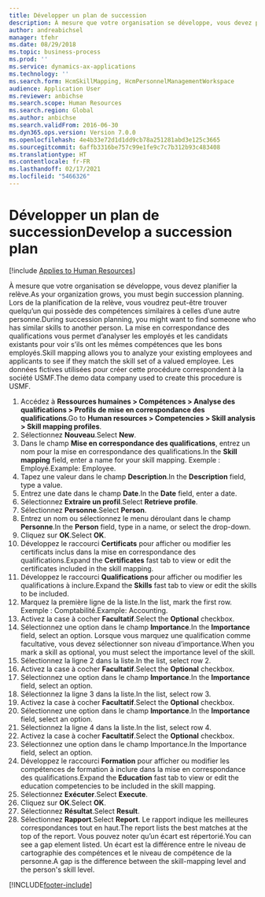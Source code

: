```yaml
---
title: Développer un plan de succession
description: À mesure que votre organisation se développe, vous devez planifier la relève.
author: andreabichsel
manager: tfehr
ms.date: 08/29/2018
ms.topic: business-process
ms.prod: ''
ms.service: dynamics-ax-applications
ms.technology: ''
ms.search.form: HcmSkillMapping, HcmPersonnelManagementWorkspace
audience: Application User
ms.reviewer: anbichse
ms.search.scope: Human Resources
ms.search.region: Global
ms.author: anbichse
ms.search.validFrom: 2016-06-30
ms.dyn365.ops.version: Version 7.0.0
ms.openlocfilehash: 4e4b33e72d1d1dd9cb78a251281abd3e125c3665
ms.sourcegitcommit: 6affb3316be757c99e1fe9c7c7b312b93c483408
ms.translationtype: HT
ms.contentlocale: fr-FR
ms.lasthandoff: 02/17/2021
ms.locfileid: "5466326"
---
```

# <a name="develop-a-succession-plan"></a><span data-ttu-id="634f5-103">Développer un plan de succession</span><span class="sxs-lookup"><span data-stu-id="634f5-103">Develop a succession plan</span></span>

[!include [Applies to Human Resources](../includes/applies-to-hr.md)]

<span data-ttu-id="634f5-104">À mesure que votre organisation se développe, vous devez planifier la relève.</span><span class="sxs-lookup"><span data-stu-id="634f5-104">As your organization grows, you must begin succession planning.</span></span> <span data-ttu-id="634f5-105">Lors de la planification de la relève, vous voudrez peut-être trouver quelqu’un qui possède des compétences similaires à celles d’une autre personne.</span><span class="sxs-lookup"><span data-stu-id="634f5-105">During succession planning, you might want to find someone who has similar skills to another person.</span></span> <span data-ttu-id="634f5-106">La mise en correspondance des qualifications vous permet d’analyser les employés et les candidats existants pour voir s’ils ont les mêmes compétences que les bons employés.</span><span class="sxs-lookup"><span data-stu-id="634f5-106">Skill mapping allows you to analyze your existing employees and applicants to see if they match the skill set of a valued employee.</span></span> <span data-ttu-id="634f5-107">Les données fictives utilisées pour créer cette procédure correspondent à la société USMF.</span><span class="sxs-lookup"><span data-stu-id="634f5-107">The demo data company used to create this procedure is USMF.</span></span>

1. <span data-ttu-id="634f5-108">Accédez à **Ressources humaines > Compétences > Analyse des qualifications > Profils de mise en correspondance des qualifications**.</span><span class="sxs-lookup"><span data-stu-id="634f5-108">Go to **Human resources > Competencies > Skill analysis > Skill mapping profiles**.</span></span>
2. <span data-ttu-id="634f5-109">Sélectionnez **Nouveau**.</span><span class="sxs-lookup"><span data-stu-id="634f5-109">Select **New**.</span></span>
3. <span data-ttu-id="634f5-110">Dans le champ **Mise en correspondance des qualifications**, entrez un nom pour la mise en correspondance des qualifications.</span><span class="sxs-lookup"><span data-stu-id="634f5-110">In the **Skill mapping** field, enter a name for your skill mapping.</span></span> <span data-ttu-id="634f5-111">Exemple : Employé.</span><span class="sxs-lookup"><span data-stu-id="634f5-111">Example: Employee.</span></span>
4. <span data-ttu-id="634f5-112">Tapez une valeur dans le champ **Description**.</span><span class="sxs-lookup"><span data-stu-id="634f5-112">In the **Description** field, type a value.</span></span>
5. <span data-ttu-id="634f5-113">Entrez une date dans le champ **Date**.</span><span class="sxs-lookup"><span data-stu-id="634f5-113">In the **Date** field, enter a date.</span></span>
6. <span data-ttu-id="634f5-114">Sélectionnez **Extraire un profil**.</span><span class="sxs-lookup"><span data-stu-id="634f5-114">Select **Retrieve profile**.</span></span>
7. <span data-ttu-id="634f5-115">Sélectionnez **Personne**.</span><span class="sxs-lookup"><span data-stu-id="634f5-115">Select **Person**.</span></span>
8. <span data-ttu-id="634f5-116">Entrez un nom ou sélectionnez le menu déroulant dans le champ **Personne**.</span><span class="sxs-lookup"><span data-stu-id="634f5-116">In the **Person** field, type in a name, or select the drop-down.</span></span>
9. <span data-ttu-id="634f5-117">Cliquez sur **OK**.</span><span class="sxs-lookup"><span data-stu-id="634f5-117">Select **OK**.</span></span>
10. <span data-ttu-id="634f5-118">Développez le raccourci **Certificats** pour afficher ou modifier les certificats inclus dans la mise en correspondance des qualifications.</span><span class="sxs-lookup"><span data-stu-id="634f5-118">Expand the **Certificates** fast tab to view or edit the certificates included in the skill mapping.</span></span>
11. <span data-ttu-id="634f5-119">Développez le raccourci **Qualifications** pour afficher ou modifier les qualifications à inclure.</span><span class="sxs-lookup"><span data-stu-id="634f5-119">Expand the **Skills** fast tab to view or edit the skills to be included.</span></span>
12. <span data-ttu-id="634f5-120">Marquez la première ligne de la liste.</span><span class="sxs-lookup"><span data-stu-id="634f5-120">In the list, mark the first row.</span></span> <span data-ttu-id="634f5-121">Exemple : Comptabilité.</span><span class="sxs-lookup"><span data-stu-id="634f5-121">Example:  Accounting.</span></span>
13. <span data-ttu-id="634f5-122">Activez la case à cocher **Facultatif**.</span><span class="sxs-lookup"><span data-stu-id="634f5-122">Select the **Optional** checkbox.</span></span>
14. <span data-ttu-id="634f5-123">Sélectionnez une option dans le champ **Importance**.</span><span class="sxs-lookup"><span data-stu-id="634f5-123">In the **Importance** field, select an option.</span></span> <span data-ttu-id="634f5-124">Lorsque vous marquez une qualification comme facultative, vous devez sélectionner son niveau d’importance.</span><span class="sxs-lookup"><span data-stu-id="634f5-124">When you mark a skill as optional, you must select the importance level of the skill.</span></span>  
15. <span data-ttu-id="634f5-125">Sélectionnez la ligne 2 dans la liste.</span><span class="sxs-lookup"><span data-stu-id="634f5-125">In the list, select row 2.</span></span>
16. <span data-ttu-id="634f5-126">Activez la case à cocher **Facultatif**.</span><span class="sxs-lookup"><span data-stu-id="634f5-126">Select the **Optional** checkbox.</span></span>
17. <span data-ttu-id="634f5-127">Sélectionnez une option dans le champ **Importance**.</span><span class="sxs-lookup"><span data-stu-id="634f5-127">In the **Importance** field, select an option.</span></span>
18. <span data-ttu-id="634f5-128">Sélectionnez la ligne 3 dans la liste.</span><span class="sxs-lookup"><span data-stu-id="634f5-128">In the list, select row 3.</span></span>
19. <span data-ttu-id="634f5-129">Activez la case à cocher **Facultatif**.</span><span class="sxs-lookup"><span data-stu-id="634f5-129">Select the **Optional** checkbox.</span></span>
20. <span data-ttu-id="634f5-130">Sélectionnez une option dans le champ **Importance**.</span><span class="sxs-lookup"><span data-stu-id="634f5-130">In the **Importance** field, select an option.</span></span>
21. <span data-ttu-id="634f5-131">Sélectionnez la ligne 4 dans la liste.</span><span class="sxs-lookup"><span data-stu-id="634f5-131">In the list, select row 4.</span></span>
22. <span data-ttu-id="634f5-132">Activez la case à cocher **Facultatif**.</span><span class="sxs-lookup"><span data-stu-id="634f5-132">Select the **Optional** checkbox.</span></span>
23. <span data-ttu-id="634f5-133">Sélectionnez une option dans le champ Importance.</span><span class="sxs-lookup"><span data-stu-id="634f5-133">In the Importance field, select an option.</span></span>
24. <span data-ttu-id="634f5-134">Développez le raccourci **Formation** pour afficher ou modifier les compétences de formation à inclure dans la mise en correspondance des qualifications.</span><span class="sxs-lookup"><span data-stu-id="634f5-134">Expand the **Education** fast tab to view or edit the education competencies to be included in the skill mapping.</span></span>
25. <span data-ttu-id="634f5-135">Sélectionnez **Exécuter**.</span><span class="sxs-lookup"><span data-stu-id="634f5-135">Select **Execute**.</span></span>
26. <span data-ttu-id="634f5-136">Cliquez sur **OK**.</span><span class="sxs-lookup"><span data-stu-id="634f5-136">Select **OK**.</span></span>
27. <span data-ttu-id="634f5-137">Sélectionnez **Résultat**.</span><span class="sxs-lookup"><span data-stu-id="634f5-137">Select **Result**.</span></span>
28. <span data-ttu-id="634f5-138">Sélectionnez **Rapport**.</span><span class="sxs-lookup"><span data-stu-id="634f5-138">Select **Report**.</span></span> <span data-ttu-id="634f5-139">Le rapport indique les meilleures correspondances tout en haut.</span><span class="sxs-lookup"><span data-stu-id="634f5-139">The report lists the best matches at the top of the report.</span></span> <span data-ttu-id="634f5-140">Vous pouvez noter qu’un écart est répertorié.</span><span class="sxs-lookup"><span data-stu-id="634f5-140">You can see a gap element listed.</span></span> <span data-ttu-id="634f5-141">Un écart est la différence entre le niveau de cartographie des compétences et le niveau de compétence de la personne.</span><span class="sxs-lookup"><span data-stu-id="634f5-141">A gap is the difference between the skill-mapping level and the person's skill level.</span></span>  



[!INCLUDE[footer-include](../includes/footer-banner.md)]